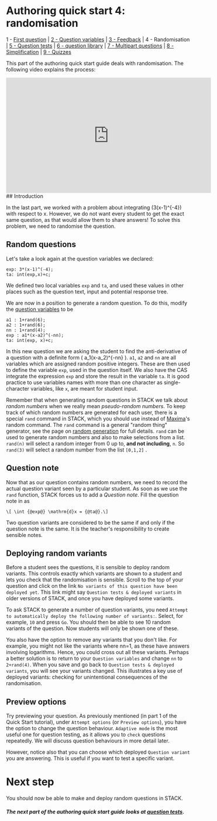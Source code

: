 # Authoring quick start 4: randomisation

1 - [First question](Authoring_quick_start_1.md) | [2 - Question variables](Authoring_quick_start_2.md) | [3 - Feedback](Authoring_quick_start_3.md) | 4 - Randomisation | [5 - Question tests](Authoring_quick_start_5.md) | [6 - question library](Authoring_quick_start_6.md) | [7 - Multipart questions](Authoring_quick_start_7.md) | [8 - Simplification](Authoring_quick_start_8.md) | [9 - Quizzes](Authoring_quick_start_9.md)

This part of the authoring quick start guide deals with randomisation. The following video explains the process:

<iframe width="560" height="315" src="https://www.youtube.com/embed/8FTqZ1fTmgs" frameborder="0" allowfullscreen></iframe>
## Introduction

In the last part, we worked with a problem about integrating \(3(x-1)^{-4}\) with respect to x. However, we do not want every student to get the exact same question, as that would allow them to share answers! To solve this problem, we need to randomise the question.

## Random questions

Let's take a look again at the question variables we declared:

```
exp: 3*(x-1)^(-4);
ta: int(exp,x)+c;
```

We defined two local variables `exp` and `ta`, and used these values in other places such as the question text, input and potential response tree. 

We are now in a position to generate a random question. To do this, modify the [question variables](../Authoring/Variables.md#Question_variables) to be

```
a1 : 1+rand(6);
a2 : 1+rand(6);
nn : 1+rand(4);
exp : a1*(x-a2)^(-nn);
ta: int(exp, x)+c;
```

In this new question we are asking the student to find the anti-derivative of a question with a definite form \( a_1(x-a_2)^{-nn} \). `a1`, `a2` and `nn` are all variables which are assigned random positive integers.  These are then used to define the variable `exp`, used in the question itself. We also have the CAS integrate the expression `exp` and store the result in the variable `ta`. It is good practice to use variables names with more than one character as single-character variables, like `x`, are meant for student input.

Remember that when generating random questions in STACK we talk about _random numbers_ when we really mean _pseudo-random numbers_. To keep track of which random numbers are generated for each user, there is a special `rand` command in STACK, which you should use instead of [Maxima](../CAS/Maxima.md)'s random command. The `rand` command is a general "random thing" generator, see the page on [random generation](../CAS/Random.md) for full details. `rand` can be used to generate random numbers and also to make selections from a list. `rand(n)` will select a random integer from 0 up to, **and not including**, `n`. So  `rand(3)` will select a random number from the list  `[0,1,2]` .

## Question note

Now that as our question contains random numbers, we need to record the actual question variant seen by a particular student. As soon as we use the `rand` function, STACK forces us to add a _Question note_. 
Fill the question note in as

```
\[ \int {@exp@} \mathrm{d}x = {@ta@}.\]
```

Two question variants are considered to be the same if and only if the question note is the same. It is the teacher's responsibility to create sensible notes.

## Deploying random variants

Before a student sees the questions, it is sensible to deploy random variants.  This controls exactly which variants are shown to a student and lets you check that the randomisation is sensible. Scroll to the top of your question and click on the link `No variants of this question have been deployed yet`. This link might say `Question tests & deployed variants` in older versions of STACK, and once you have deployed some variants.

To ask STACK to generate a number of question variants, you need `Attempt to automatically deploy the following number of variants:`. Select, for example, `10` and press `Go`.  You should then be able to see 10 random variants of the question. Now students will only be shown one of these.

You also have the option to remove any variants that you don't like. For example, you might not like the variants where nn=1, as these have answers involving logarithms. Hence, you could cross out all these variants. Perhaps a better solution is to return to your `Question variables` and change `nn` to `2+rand(4)`. When you save and go back to `Question tests & deployed variants`, you will see your variants changed. This illustrates a key use of deployed variants: checking for unintentional consequences of the randomisation.

## Preview options

Try previewing your question. As previously mentioned (in part 1 of the Quick Start tutorial), under `Attempt options` (or `Preview options`), you have the option to change the question behaviour. `Adaptive mode` is the most useful one for question testing, as it allows you to `check` questions repeatedly. We will discuss question behaviours in more detail later. 

However, notice also that you can choose which deployed `Question variant`  you are answering. This is useful if you want to test a specific variant.

# Next step #

You should now be able to make and deploy random questions in STACK.

##### The next part of the authoring quick start guide looks at [question tests](Authoring_quick_start_5.md).
